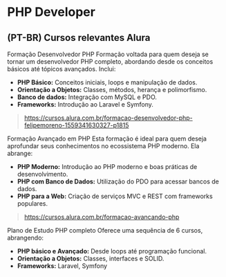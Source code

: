 # PHP Developer

## (PT-BR) Cursos relevantes Alura
Formação Desenvolvedor PHP
Formação voltada para quem deseja se tornar um desenvolvedor PHP completo, abordando desde os conceitos básicos até tópicos avançados. Inclui:
- **PHP Básico:** Conceitos iniciais, loops e manipulação de dados.
- **Orientação a Objetos:** Classes, métodos, herança e polimorfismo.
- **Banco de dados:** Integração com MySQL e PDO.
- **Frameworks:** Introdução ao Laravel e Symfony.
> https://cursos.alura.com.br/formacao-desenvolvedor-php-felipemoreno-1559341630327-p1815

Formação Avançado em PHP
Esta formação é ideal para quem deseja aprofundar seus conhecimentos no ecossistema PHP moderno. Ela abrange:
- **PHP Moderno:** Introdução ao PHP moderno e boas práticas de desenvolvimento.
- **PHP com Banco de Dados:** Utilização do PDO para acessar bancos de dados.
- **PHP para a Web:** Criação de serviços MVC e REST com frameworks populares.
> https://cursos.alura.com.br/formacao-avancando-php

Plano de Estudo PHP completo
Oferece uma sequência de 6 cursos, abrangendo:
- **PHP básico e Avançado:** Desde loops até programação funcional.
- **Orientação a Objetos:** Classes, interfaces e SOLID.
- **Frameworks:** Laravel, Symfony 

